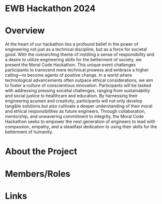 # EWB Hackathon 2024
# Overview
At the heart of our hackathon lies a profound belief in the power of engineering not just as a technical discipline, but as a force for societal good. With the overarching theme of instilling a sense of responsibility and a desire to utilize engineering skills for the betterment of society, we present the Moral Code Hackathon. This unique event challenges participants to transcend mere technical prowess and embrace a higher calling—to become agents of positive change. In a world where technological advancements often outpace ethical considerations, we aim to foster a culture of conscientious innovation. Participants will be tasked with addressing pressing societal challenges, ranging from sustainability and social justice to healthcare and education. By harnessing their engineering acumen and creativity, participants will not only develop tangible solutions but also cultivate a deeper understanding of their moral and ethical responsibilities as future engineers. Through collaboration, mentorship, and unwavering commitment to integrity, the Moral Code Hackathon seeks to empower the next generation of engineers to lead with compassion, empathy, and a steadfast dedication to using their skills for the betterment of humanity.

# About the Project


# Members/Roles

# Links




